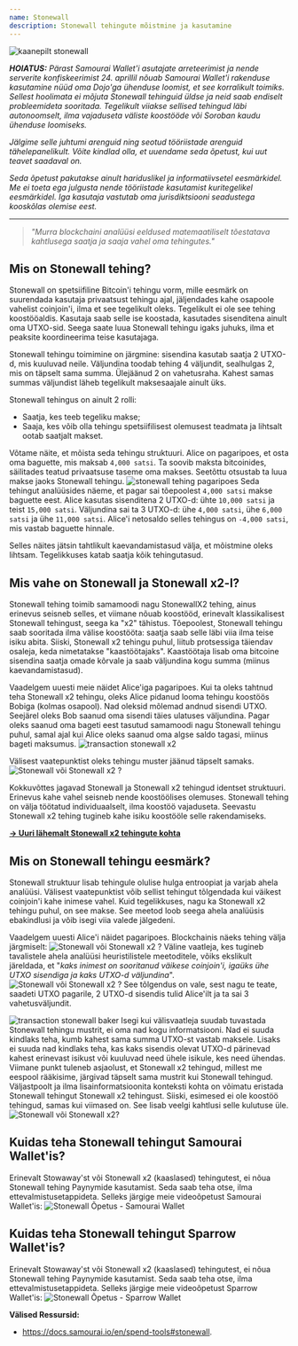 ```yaml
---
name: Stonewall
description: Stonewall tehingute mõistmine ja kasutamine
---
```

![kaanepilt stonewall](assets/cover.webp)

***HOIATUS:** Pärast Samourai Wallet'i asutajate arreteerimist ja nende serverite konfiskeerimist 24. aprillil nõuab Samourai Wallet'i rakenduse kasutamine nüüd oma Dojo'ga ühenduse loomist, et see korralikult toimiks. Sellest hoolimata ei mõjuta Stonewall tehinguid üldse ja neid saab endiselt probleemideta sooritada. Tegelikult viiakse sellised tehingud läbi autonoomselt, ilma vajaduseta väliste koostööde või Soroban kaudu ühenduse loomiseks.*

_Jälgime selle juhtumi arenguid ning seotud tööriistade arenguid tähelepanelikult. Võite kindlad olla, et uuendame seda õpetust, kui uut teavet saadaval on._

_Seda õpetust pakutakse ainult hariduslikel ja informatiivsetel eesmärkidel. Me ei toeta ega julgusta nende tööriistade kasutamist kuritegelikel eesmärkidel. Iga kasutaja vastutab oma jurisdiktsiooni seadustega kooskõlas olemise eest._

---

> *"Murra blockchaini analüüsi eeldused matemaatiliselt tõestatava kahtlusega saatja ja saaja vahel oma tehingutes."*

## Mis on Stonewall tehing?
Stonewall on spetsiifiline Bitcoin'i tehingu vorm, mille eesmärk on suurendada kasutaja privaatsust tehingu ajal, jäljendades kahe osapoole vahelist coinjoin'i, ilma et see tegelikult oleks. Tegelikult ei ole see tehing koostööaldis. Kasutaja saab selle ise koostada, kasutades sisenditena ainult oma UTXO-sid. Seega saate luua Stonewall tehingu igaks juhuks, ilma et peaksite koordineerima teise kasutajaga.

Stonewall tehingu toimimine on järgmine: sisendina kasutab saatja 2 UTXO-d, mis kuuluvad neile. Väljundina toodab tehing 4 väljundit, sealhulgas 2, mis on täpselt sama summa. Ülejäänud 2 on vahetusraha. Kahest samas summas väljundist läheb tegelikult maksesaajale ainult üks.

Stonewall tehingus on ainult 2 rolli:
- Saatja, kes teeb tegeliku makse;
- Saaja, kes võib olla tehingu spetsiifilisest olemusest teadmata ja lihtsalt ootab saatjalt makset.

Võtame näite, et mõista seda tehingu struktuuri. Alice on pagaripoes, et osta oma baguette, mis maksab `4,000 satsi`. Ta soovib maksta bitcoinides, säilitades teatud privaatsuse taseme oma makses. Seetõttu otsustab ta luua makse jaoks Stonewall tehingu.
![stonewall tehing pagaripoes](assets/en/1.webp)
Seda tehingut analüüsides näeme, et pagar sai tõepoolest `4,000 satsi` makse baguette eest. Alice kasutas sisenditena 2 UTXO-d: ühte `10,000 satsi` ja teist `15,000 satsi`. Väljundina sai ta 3 UTXO-d: ühe `4,000 satsi`, ühe `6,000 satsi` ja ühe `11,000 satsi`. Alice'i netosaldo selles tehingus on `-4,000 satsi`, mis vastab baguette hinnale.

Selles näites jätsin tahtlikult kaevandamistasud välja, et mõistmine oleks lihtsam. Tegelikkuses katab saatja kõik tehingutasud.

## Mis vahe on Stonewall ja Stonewall x2-l?
Stonewall tehing toimib samamoodi nagu StonewallX2 tehing, ainus erinevus seisneb selles, et viimane nõuab koostööd, erinevalt klassikalisest Stonewall tehingust, seega ka "x2" tähistus. Tõepoolest, Stonewall tehingu saab sooritada ilma välise koostööta: saatja saab selle läbi viia ilma teise isiku abita. Siiski, Stonewall x2 tehingu puhul, liitub protsessiga täiendav osaleja, keda nimetatakse "kaastöötajaks". Kaastöötaja lisab oma bitcoine sisendina saatja omade kõrvale ja saab väljundina kogu summa (miinus kaevandamistasud).

Vaadelgem uuesti meie näidet Alice'iga pagaripoes. Kui ta oleks tahtnud teha Stonewall x2 tehingu, oleks Alice pidanud looma tehingu koostöös Bobiga (kolmas osapool). Nad oleksid mõlemad andnud sisendi UTXO. Seejärel oleks Bob saanud oma sisendi täies ulatuses väljundina. Pagar oleks saanud oma bageti eest tasutud samamoodi nagu Stonewall tehingu puhul, samal ajal kui Alice oleks saanud oma algse saldo tagasi, miinus bageti maksumus.
![transaction stonewall x2](assets/en/2.webp)

Välisest vaatepunktist oleks tehingu muster jäänud täpselt samaks.
![Stonewall või Stonewall x2 ?](assets/en/3.webp)

Kokkuvõttes jagavad Stonewall ja Stonewall x2 tehingud identset struktuuri. Erinevus kahe vahel seisneb nende koostöölises olemuses. Stonewall tehing on välja töötatud individuaalselt, ilma koostöö vajaduseta. Seevastu Stonewall x2 tehing tugineb kahe isiku koostööle selle rakendamiseks.

[**-> Uuri lähemalt Stonewall x2 tehingute kohta**](https://planb.network/tutorials/privacy/on-chain/stonewall-x2-05120280-f6f9-4e14-9fb8-c9e603f73e5b)

## Mis on Stonewall tehingu eesmärk?
Stonewall struktuur lisab tehingule olulise hulga entroopiat ja varjab ahela analüüsi. Välisest vaatepunktist võib sellist tehingut tõlgendada kui väikest coinjoin'i kahe inimese vahel. Kuid tegelikkuses, nagu ka Stonewall x2 tehingu puhul, on see makse. See meetod loob seega ahela analüüsis ebakindlusi ja võib isegi viia valede jälgedeni.

Vaadelgem uuesti Alice'i näidet pagaripoes. Blockchainis näeks tehing välja järgmiselt:
![Stonewall või Stonewall x2 ?](assets/en/4.webp)
Väline vaatleja, kes tugineb tavalistele ahela analüüsi heuristilistele meetoditele, võiks ekslikult järeldada, et "*kaks inimest on sooritanud väikese coinjoin'i, igaüks ühe UTXO sisendiga ja kaks UTXO-d väljundina*".
![Stonewall või Stonewall x2 ?](assets/en/5.webp)
See tõlgendus on vale, sest nagu te teate, saadeti UTXO pagarile, 2 UTXO-d sisendis tulid Alice'ilt ja ta sai 3 vahetusväljundit.

![transaction stonewall baker](assets/en/1.webp)
Isegi kui välisvaatleja suudab tuvastada Stonewall tehingu mustrit, ei oma nad kogu informatsiooni. Nad ei suuda kindlaks teha, kumb kahest sama summa UTXO-st vastab maksele. Lisaks ei suuda nad kindlaks teha, kas kaks sisendis olevat UTXO-d pärinevad kahest erinevast isikust või kuuluvad need ühele isikule, kes need ühendas. Viimane punkt tuleneb asjaolust, et Stonewall x2 tehingud, millest me eespool rääkisime, järgivad täpselt sama mustrit kui Stonewall tehingud. Väljastpoolt ja ilma lisainformatsioonita konteksti kohta on võimatu eristada Stonewall tehingut Stonewall x2 tehingust. Siiski, esimesed ei ole koostöö tehingud, samas kui viimased on. See lisab veelgi kahtlusi selle kulutuse üle.
![Stonewall või Stonewall x2?](assets/en/3.webp)
## Kuidas teha Stonewall tehingut Samourai Wallet'is?
Erinevalt Stowaway'st või Stonewall x2 (kaaslased) tehingutest, ei nõua Stonewall tehing Paynymide kasutamist. Seda saab teha otse, ilma ettevalmistusetappideta. Selleks järgige meie videoõpetust Samourai Wallet'is:
![Stonewall Õpetus - Samourai Wallet](https://youtu.be/mlRtZvWGuk0?si=e_lSKJLvybWUna1j)

## Kuidas teha Stonewall tehingut Sparrow Wallet'is?
Erinevalt Stowaway'st või Stonewall x2 (kaaslased) tehingutest, ei nõua Stonewall tehing Paynymide kasutamist. Seda saab teha otse, ilma ettevalmistusetappideta. Selleks järgige meie videoõpetust Sparrow Wallet'is:
![Stonewall Õpetus - Sparrow Wallet](https://youtu.be/su89ljkV_OI?si=1jNaSJGvECUYe6Or)


**Välised Ressursid:**
- https://docs.samourai.io/en/spend-tools#stonewall.